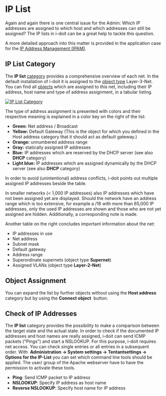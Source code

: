 # IP List
Again and again there is one central issue for the Admin: Which IP addresses are assigned to which host and which addresses can still be assigned? The IP lists in i-doit can be a great help to tackle this question.

A more detailed approach into this matter is provided in the application case for the [IP Address Management (IPAM)](../use-cases/ip-adress-management.md).

IP List Category
----------------

The **IP list** [category](../basics/structure-of-the-it-documentation.md) provides a comprehensive overview of each net. In the default installation of i-doit it is assigned to the [object type](../basics/structure-of-the-it-documentation.md) Layer-3-Net. You can find all [objects](../basics/structure-of-the-it-documentation.md) which are assigned to this net, including their IP address, host name and type of address assignment, in a tabular listing.

[![IP List Category](../assets/images/en/evaluation/ip-list/1-il.png)](../assets/images/en/evaluation/ip-list/1-il.png)

The type of address assignment is presented with colors and their respective meaning is explained in a color key on the right of the list:

*   **Green:** Net address / Broadcast
*   **Yellow:** Default Gateway (This is the object for which you defined in the Host address category that it should act as default gateway.)
*   **Orange:** unnumbered address range
*   **Gray:** statically assigned IP addresses
*   **Blue:** IP addresses which are reserved by the DHCP server (see also **DHCP** category)
*   **Light blue:** IP addresses which are assigned dynamically by the DHCP server (see also **DHCP** category)

In order to avoid (unintentional) address conflicts, i-doit points out multiple assigned IP addresses beside the table.

In smaller networks (< 1,000 IP addresses) also IP addresses which have not been assigned yet are displayed. Should the network have an address range which is too extensive, for example a /16 with more than 65,000 IP addresses, only the used IP addresses are shown and those who are not yet assigned are hidden. Additionally, a corresponding note is made.

Another table on the right concludes important information about the net:

*   IP addresses in use
*   Net address
*   Subnet mask
*   Default gateway
*   Address range
*   Superordinate supernets (object type **Supernet**)
*   Assigned VLANs (object type **Layer-2-Net**)

Object Assignment
-----------------

You can expand the list by further objects without using the **Host address** category but by using the **Connect object**  button.

Check of IP Addresses
---------------------

The **IP list** category provides the possibility to make a comparison between the target state and the actual state. In order to check if the documented IP addresses and host names are really assigned, i-doit can send ICMP packets ("Pings") and start a NSLOOKUP. For this purpose, i-doit requires net access. You can check single entries or all entries in a subsequent order. With  **Administration → System settings → Tentantsettings → Options for the IP-List** you can set which command line tools should be applied. The user/ group of the Apache webserver have to have the permission to activate these tools.

*   **Ping**: Send ICMP packet to IP address
*   **NSLOOKUP**: Specify IP address as host name
*   **Reverse NSLOOKUP**: Specify host name for IP address
